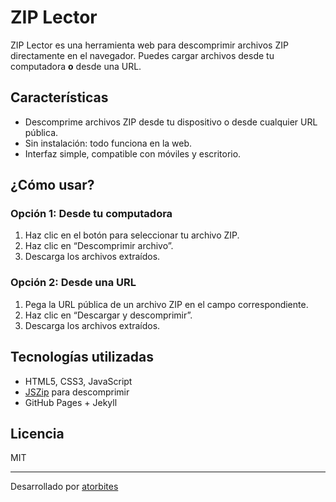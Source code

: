 # ZIP Lector

ZIP Lector es una herramienta web para descomprimir archivos ZIP directamente en el navegador. Puedes cargar archivos desde tu computadora **o** desde una URL.

## Características

- Descomprime archivos ZIP desde tu dispositivo o desde cualquier URL pública.
- Sin instalación: todo funciona en la web.
- Interfaz simple, compatible con móviles y escritorio.

## ¿Cómo usar?

### Opción 1: Desde tu computadora
1. Haz clic en el botón para seleccionar tu archivo ZIP.
2. Haz clic en “Descomprimir archivo”.
3. Descarga los archivos extraídos.

### Opción 2: Desde una URL
1. Pega la URL pública de un archivo ZIP en el campo correspondiente.
2. Haz clic en “Descargar y descomprimir”.
3. Descarga los archivos extraídos.

## Tecnologías utilizadas

- HTML5, CSS3, JavaScript
- [JSZip](https://stuk.github.io/jszip/) para descomprimir
- GitHub Pages + Jekyll

## Licencia

MIT

---
Desarrollado por [atorbites](https://github.com/atorbites)